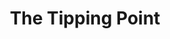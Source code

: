 ---
title: "The Tipping Point"
bookCover: "/assets/book-covers/the-tipping-point.jpg"
slug: "the-tipping-point"
bookAuthor: "Malcolm Gladwell"
rating: 4
done: false
tags: []
summary: false
detailedNotes: false
amazonLink: ""
amazonAffiliateLink: ""
---